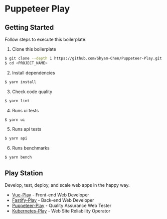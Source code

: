 # Puppeteer Play

## Getting Started

Follow steps to execute this boilerplate.

1. Clone this boilerplate

```bash
$ git clone --depth 1 https://github.com/Shyam-Chen/Puppeteer-Play.git <PROJECT_NAME>
$ cd <PROJECT_NAME>
```

2. Install dependencies

```bash
$ yarn install
```

3. Check code quality

```bash
$ yarn lint
```

4. Runs ui tests

```bash
$ yarn ui
```

5. Runs api tests

```bash
$ yarn api
```

6. Runs benchmarks

```bash
$ yarn bench
```

## Play Station

Develop, test, deploy, and scale web apps in the happy way.

* [Vue-Play](https://github.com/Shyam-Chen/Vue-Play) - Front-end Web Developer
* [Fastify-Play](https://github.com/Shyam-Chen/Fastify-Play) - Back-end Web Developer
* [Puppeteer-Play](https://github.com/Shyam-Chen/Puppeteer-Play) - Quality Assurance Web Tester
* [Kubernetes-Play](https://github.com/Shyam-Chen/Kubernetes-Play) - Web Site Reliability Operator
